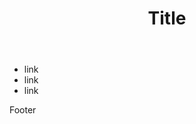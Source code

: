 <!doctype html>
<html lang="en-us">
<head>
    <meta charset="UTF-8">
    <meta name="description" content="Assignment portal for Dan Reeves in WDD 230: Web Frontend Development at Brigham Young University - Idaho">
    <meta name="viewport" content="width=device-width, initial-scale=1.0">
    <link rel="stylesheet" href="main.css">
</head>

<header>
<h1>Title</h1>
</header>

<body>
 <ul>
 <li>link</li>
 <li>link</li>
 <li>link</li>
 </ul>
</body>

<footer>
<p>Footer</p>
</footer>
</html>  